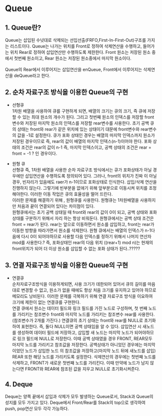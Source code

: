 # Queue

## 1. Queue란?
Queue는 삽입된 수넛대로 삭제되는 선입선출(FRFO,First-In-First-Out)구조를 가지는 리스트이다. Queue는 나가는 위치를 Front로 정하여 삭제연산을 수행하고, 들어가는 위치 Rear로 정하여 삽입연산만 수행하도록 제한한다. Front 원소는 저장된 원소 중에서 첫번째 원소이고, Rear 원소는 저장된 원소중에서 마지막 원소이다.<br><br>
Queue의 Rear에서 이루어지는 삽입연산을 enQueue, Front에서 이루어지는 삭제연산을 deQueue라고 한다.

## 2. 순차 자료구조 방식을 이용한 Queue의 구현

- 선형큐  
1차원 배열을 사용하여 큐를 구현하게 되면, 배열의 크기는 큐의 크기, 즉 큐에 저장할 수 있는 최대 원소의 개수가 된다. 그리고 첫번째 원소의 인덱스를 저장할 front변수와 저장된 마지막 원소의 인덱스를 저장할 rear변수를 사용한다. 초기 공백 큐의 상태는 front와 rear가 같은 위치에 있는 상태이기 대문에 front변수와 rear변수의 값을 -1로 설정한다. 큐가 포화 상태인 경우는 배열의 마지막 인덱스까지 원소가 저장된 경우이므로 즉, rear의 값이 배열의 마지막 인덱스(n-1)이어야 한다. 포화 상태의 조건은 rear의 값이 n-1 즉, 마지막 인덱스이고, 공백 상태의 조건은 rear = front = -1 ? 인 경우이다.

- 원형 큐  
선형큐 즉, 1차원 배열을 사용한 순차 자료구조 방식에서는 큐가 포화상태가 아닐 경우에만 삽입연산을 수행하도록 정의되어 있다. 그러나, front의 위치가 진짜 이 아닐경우, 빈자리가 있음에도 raer가 n-1이므로 포화상태로 인식한다. 삽입/삭제 연산을 진행하지 않는다. 그렇기에 빈부분을 없애기 위해 앞부분으로 이동시켜 위치를 조정해야한다. 이러한 이동 작업은 큐의 효율성을 떨어 뜨린다.  
이러한 문제를 해결하기 위해 , 원형큐를 사용한다. 원형큐는 1차원배열을 사용하지만 처음과 끝이 연결되어 있다는 차이점이 있다.  
원형큐에서는 초기 공백 상태일 때 front와 rear의 값이 0이 되고, 공백 상태와 포화 상태를 구분하기 위해서 자리 하는 항상 비워둔다. 원형큐에서는 공백 상태 조건은 front = rear가 된다.  rear는 앞으로 이동하면서 원소를 삽입하고, front는 rear가 이동한 방향을 따라가면서 원소를 삭제한다. 원형 큐에서는 배열의 인덱스가 n-1다음에 다시 0이 되어야하므로 사용할 다음 인덱스를 정하기 위해서 나머지 연산자 mod를 사용한다.? 즉, 포화상태인 rear의 다음 위치 ((rear+1) mod n)는 현재의 front위치가 되어 더 이상 원소를 삽입할 수 없는 포화 상태가 된다..?????

## 3. 연결 자료구조 방식을 이용한 Queue의 구현

- 연결큐  
순차자료구조방식을 이용하게되면, 사용 크기가 데한되어 있어서 큐의 길이를 마음대로 변경할 수 없고, 원소가 없을 때에도 항상 처음 크기를 유지하고 있어야 하므로 메모리도 낭비된다. 이러한 문제를 극복하기 위해 연결 자료구조 방식을 이요하여 크기에 제한이 없는 연결큐를 구현한다.  
연결 큐에서 원소는 데이터 필드와 링크 필드를 가진 노드로 구성하며, 첫 번째 노드를 가리키는 참조변수 front와 마지막 노드를 가리키는 참조변수 rear를 사용한다.(참조변수가 2개를 가진다.) 연결큐의 초기 상태는 front와 rear를 NULL로 초기화하여 표현한다. 즉, 둘다 NULL이면 공백 상태임을 알 수 있다. 삽입연산 시 새노드를 생성하여 데이터 필드에 저장하고, 삽입할 새 노드는 마지막 노드가 되어야하므로 링크 필드에 NULL로 저장한다. 이때 공백 상태였을 경우 FRONT, REAR모두 마지막 노드를 가리키고 참조값을 저장한다. 공백상태가 아니었던 경우에는 마지막이었던 노드가 삽입한 노드 의 참조값을 저장하고(마지막 노드 뒤에 새노드를 삽입) REAR 또한 해당 노드를 가리키도록 설정한다.  삭제연산의 경우에는 첫번째 노드를 삭제하고, FRONT가 새로운 첫번째 노드를 가리킨다. 이때 만약에 노드가 남지 않는다면 FRONT와 REAR에 참조된 값을 지우고 NULL로 초기화시켜준다.

## 4. Deque
Deque는 양쪽 끝에서 삽입과 삭제가 모두 발생하는 Queue로서, Stack과 Queue의 성지를 모두 가지고 있다. Deque에서 Front/Rear를 Stack의 top으로 생각하여 push, pop연산 모두 각각 가능하다.